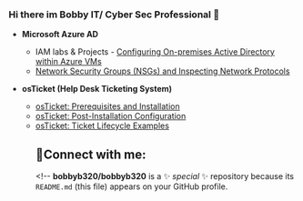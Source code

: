 ### Hi there im Bobby IT/ Cyber Sec Professional 👋

- <b>Microsoft Azure AD</b>
  - IAM labs & Projects [
](https://github.com/bobbyb320/IAM-labs1/blob/main/README.md)  - [Configuring On-premises Active Directory within Azure VMs](https://github.com//configure-ad)
  - [Network Security Groups (NSGs) and Inspecting Network Protocols](https://github.com//azure-network-protocols)

- <b>osTicket (Help Desk Ticketing System)</b>
  - [osTicket: Prerequisites and Installation](https://github.com//osticket-prereqs)
  - [osTicket: Post-Installation Configuration](https://github.com//post-install-config)
  - [osTicket: Ticket Lifecycle Examples](https://github.com//ticket-lifecycle)<h2>🤳Connect with me:</h2><!--
**bobbyb320/bobbyb320** is a ✨ _special_ ✨ repository because its `README.md` (this file) appears on your GitHub profile.
